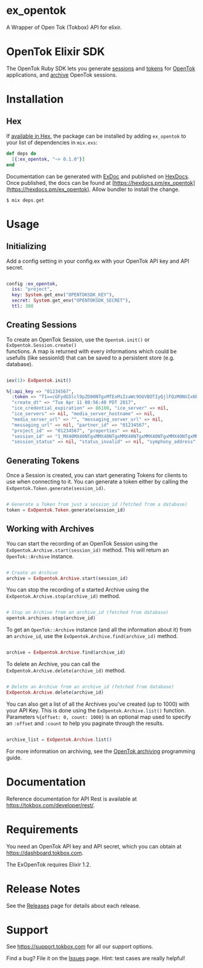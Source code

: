 # ex_opentok

A Wrapper of Open Tok (Tokbox) API for elixir.

# OpenTok Elixir SDK

The OpenTok Ruby SDK lets you generate
[sessions](http://www.tokbox.com/opentok/tutorials/create-session/) and
[tokens](http://www.tokbox.com/opentok/tutorials/create-token/) for
[OpenTok](http://www.tokbox.com/) applications, and
[archive](https://tokbox.com/opentok/tutorials/archiving) OpenTok sessions.

# Installation

## Hex

If [available in Hex](https://hex.pm/docs/publish), the package can be installed
by adding `ex_opentok` to your list of dependencies in `mix.exs`:

```elixir
def deps do
  [{:ex_opentok, "~> 0.1.0"}]
end
```

Documentation can be generated with [ExDoc](https://github.com/elixir-lang/ex_doc)
and published on [HexDocs](https://hexdocs.pm). Once published, the docs can
be found at [https://hexdocs.pm/ex_opentok](https://hexdocs.pm/ex_opentok).
Allow bundler to install the change.

```
$ mix deps.get
```


# Usage

## Initializing

Add a config setting in your config.ex with your OpenTok API key and API secret.

```elixir

config :ex_opentok,
  iss: "project",
  key: System.get_env("OPENTOKSDK_KEY"),
  secret: System.get_env("OPENTOKSDK_SECRET"),
  ttl: 300

```


## Creating Sessions

To create an OpenTok Session, use the `Opentok.init()` or `ExOpentok.Session.create()`  
functions. A map is returned with every informations which could be usefulls
(like sessionId) that can be saved to a persistent store (e.g. database).

```elixir

iex(1)> ExOpentok.init()

%{:api_key => "01234567",
  :token => "T1==cGFydG5lcl9pZD00NTgxMTExMiZzaWc9OUVBOTIyQjlFQzM0NUIxNkI3NcGFydG5lcl9pZD00NTgxMTExMiZzaWc9OUVBOTIyQjlFQzM0NUIxNkI3NcGFydG5lcl9pZD00NTgxMTExMiZzaWc9OUVBOTIyQjlFQzM0NUIxNkI3NcGFydG5lcl9pZD00NTgxMTExMiZzaWc9OUVBOTIyQjlFQzM0NUIxNkI3N==",
  "create_dt" => "Tue Apr 11 08:56:40 PDT 2017",
  "ice_credential_expiration" => 86100, "ice_server" => nil,
  "ice_servers" => nil, "media_server_hostname" => nil,
  "media_server_url" => "", "messaging_server_url" => nil,
  "messaging_url" => nil, "partner_id" => "01234567",
  "project_id" => "01234567", "properties" => nil,
  "session_id" => "1_MX40MX40NTgxMMX40NTgxMMX40NTgxMMX40NTgxMMX40NTgxMMX40NTg",
  "session_status" => nil, "status_invalid" => nil, "symphony_address" => nil}

```

## Generating Tokens

Once a Session is created, you can start generating Tokens for clients to use when connecting to it.
You can generate a token either by calling the `ExOpentok.Token.generate(session_id)`.

```elixir

# Generate a Token from just a session_id (fetched from a database)
token = ExOpentok.Token.generate(session_id)

```

## Working with Archives

You can start the recording of an OpenTok Session using the `ExOpentok.Archive.start(session_id)`
method. This will return an `OpenTok::Archive` instance.

```elixir

# Create an Archive
archive = ExOpentok.Archive.start(session_id)

```

You can stop the recording of a started Archive using the `ExOpentok.Archive.stop(archive_id)`
method.

```elixir

# Stop an Archive from an archive_id (fetched from database)
opentok.archives.stop(archive_id)

```

To get an `OpenTok::Archive` instance (and all the information about it) from an `archive_id`, use
the `ExOpentok.Archive.find(archive_id)` method.

```elixir

archive = ExOpentok.Archive.find(archive_id)

```

To delete an Archive, you can call the `ExOpentok.Archive.delete(archive_id)` method.

```elixir

# Delete an Archive from an archive_id (fetched from database)
ExOpentok.Archive.delete(archive_id)

```

You can also get a list of all the Archives you've created (up to 1000) with your API Key. This is
done using the `ExOpentok.Archive.list()` function. Parameters `%{offset: 0, count: 1000}` is an optional map
used to specify an `:offset` and `:count` to help you paginate through the results.

```elixir

archive_list = ExOpentok.Archive.list()

```

For more information on archiving, see the
[OpenTok archiving](https://tokbox.com/opentok/tutorials/archiving/) programming guide.

# Documentation

Reference documentation for API Rest  is available at <https://tokbox.com/developer/rest/>.

# Requirements

You need an OpenTok API key and API secret, which you can obtain at <https://dashboard.tokbox.com>.

The ExOpenTok requires Elixir 1.2.

# Release Notes

See the [Releases](https://github.com/docjerem/ex_opentok/releases) page for details
about each release.

# Support

See <https://support.tokbox.com> for all our support options.

Find a bug? File it on the [Issues](https://github.com/docjerem/ex_opentok/issues) page. Hint:
test cases are really helpful!

